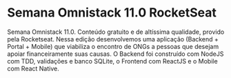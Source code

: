 # Semana Omnistack 11.0 RocketSeat

Semana Omnistack 11.0. Conteúdo gratuito e de altíssima qualidade, provido pela Rocketseat. Nessa edição desenvolvemos uma aplicação (Backend + Portal + Mobile) que viabiliza o encontro de ONGs a pessoas que desejam apoiar financeiramente suas causas. O Backend foi construído com NodeJS com TDD, validações e banco SQLite, o Frontend com ReactJS e o Mobile com React Native.
